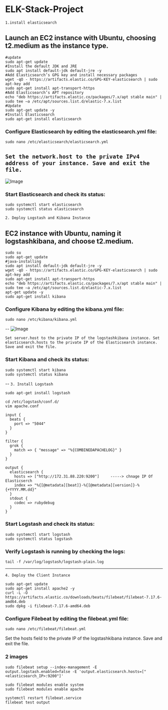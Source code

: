 # ELK-Stack-Project

``1.install elasticsearch`` 
## Launch an EC2 instance with Ubuntu, choosing t2.medium as the instance type.

```
#update
sudo apt-get update
#Install the default JDK and JRE
sudo apt install default-jdk default-jre -y
#Add Elasticsearch’s GPG key and install necessary packages
wget -qO - https://artifacts.elastic.co/GPG-KEY-elasticsearch | sudo apt-key add 
sudo apt-get install apt-transport-https
#Add Elasticsearch’s APT repository
echo "deb https://artifacts.elastic.co/packages/7.x/apt stable main" | sudo tee –a /etc/apt/sources.list.d/elastic-7.x.list
#Update
sudo apt-get update -y
#Install Elasticsearch
sudo apt-get install elasticsearch

```

### Configure Elasticsearch by editing the elasticsearch.yml file:
```
sudo nano /etc/elasticsearch/elasticsearch.yml
```
``
Set the network.host to the private IPv4 address of your instance.
Save and exit the file.
``
--
![Image](https://i.imgur.com/FQkT8YG.png)

### Start Elasticsearch and check its status:
```
sudo systemctl start elasticsearch 
sudo systemctl status elasticsearch
```


``
2. Deploy Logstash and Kibana Instance
``
## EC2 instance with Ubuntu, naming it logstashkibana, and choose t2.medium.

```
sudo su
sudo apt-get update
#java-installing
sudo apt install default-jdk default-jre -y
wget -qO - https://artifacts.elastic.co/GPG-KEY-elasticsearch | sudo apt-key add 
sudo apt-get install apt-transport-https
echo "deb https://artifacts.elastic.co/packages/7.x/apt stable main" | sudo tee –a /etc/apt/sources.list.d/elastic-7.x.list
apt-get update -y
sudo apt-get install kibana
```

### Configure Kibana by editing the kibana.yml file:
```
sudo nano /etc/kibana/kibana.yml
```
--
![Image](https://i.imgur.com/QgpY0iI.png)


``
Set server.host to the private IP of the logstashkibana instance.
Set elasticsearch.hosts to the private IP of the Elasticsearch instance.
Save and exit the file.
``

### Start Kibana and check its status:
```
sudo systemctl start kibana 
sudo systemctl status kibana
```

--
``
3. Install Logstash
``

```
sudo apt-get install logstash
```

```
cd /etc/logstash/conf.d/ 
vim apache.conf
```

```
input {
  beats {
    port => "5044"
  }
}

filter {
  grok {
    match => { "message" => "%{COMBINEDAPACHELOG}" }
  }
}

output {
  elasticsearch {
    hosts => ["http://172.31.88.220:9200"]     -----> chnage IP Of Elasticserch
    index => "%{[@metadata][beat]}-%{[@metadata][version]}-%{+YYYY.MM.dd}"
  }
  stdout {
    codec => rubydebug
  }
}
```

### Start Logstash and check its status:

```
sudo systemctl start logstash 
sudo systemctl status logstash
```

### Verify Logstash is running by checking the logs:
```
tail -f /var/log/logstash/logstash-plain.log
```

----
``
4. Deploy the Client Instance
``

```
sudo apt-get update
sudo apt-get install apache2 -y
curl -L -O https://artifacts.elastic.co/downloads/beats/filebeat/filebeat-7.17.6-amd64.deb
sudo dpkg -i filebeat-7.17.6-amd64.deb
```

### Configure Filebeat by editing the filebeat.yml file:

```
sudo nano /etc/filebeat/filebeat.yml
```

Set the hosts field to the private IP of the logstashkibana instance.
Save and exit the file.

### 2 images

```
sudo filebeat setup --index-management -E output.logstash.enabled=false -E 'output.elasticsearch.hosts=["<elasticsearch_IP>:9200"]'

```

```
sudo filebeat modules enable system
sudo filebeat modules enable apache
```

```
systemctl restart filebeat.service
filebeat test output
```
